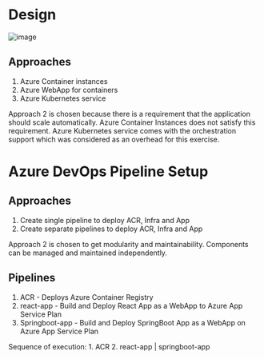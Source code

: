 # Design

![image](https://github.com/niks29986/DevOps-Assignment-1/assets/41285689/d0174339-cde3-4ac0-afbf-41c1cec4981e)

## Approaches

1. Azure Container instances
2. Azure WebApp for containers
3. Azure Kubernetes service

Approach 2 is chosen because there is a requirement that the application should scale automatically. Azure Container Instances does not satisfy this requirement. Azure Kubernetes service comes with the orchestration support which was considered as an overhead for this exercise.

# Azure DevOps Pipeline Setup

## Approaches

1. Create single pipeline to deploy ACR, Infra and App
2. Create separate pipelines to deploy ACR, Infra and App

Approach 2 is chosen to get modularity and maintainability. Components can be managed and maintained independently.

## Pipelines
1. ACR - Deploys Azure Container Registry
2. react-app - Build and Deploy React App as a WebApp to Azure App Service Plan
3. Springboot-app - Build and Deploy SpringBoot App as a WebApp on Azure App Service Plan

Sequence of execution:
    1. ACR
    2. react-app | springboot-app

